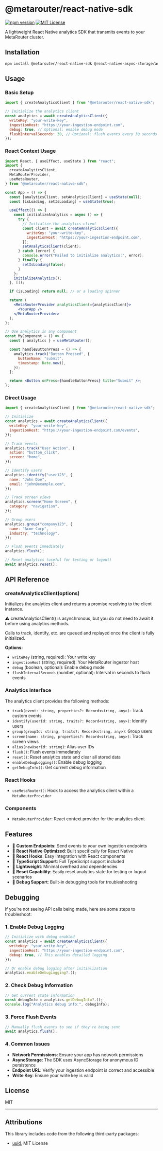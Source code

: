 # @metarouter/react-native-sdk

[![npm version](https://img.shields.io/npm/v/@metarouter/react-native-sdk)](https://www.npmjs.com/package/@metarouter/react-native-sdk)
[![MIT License](https://img.shields.io/badge/license-MIT-blue.svg)](./LICENSE)

A lightweight React Native analytics SDK that transmits events to your MetaRouter cluster.

## Installation

```sh
npm install @metarouter/react-native-sdk @react-native-async-storage/async-storage react-native-device-info
```

## Usage

### Basic Setup

```js
import { createAnalyticsClient } from "@metarouter/react-native-sdk";

// Initialize the analytics client
const analytics = await createAnalyticsClient({
  writeKey: "your-write-key",
  ingestionHost: "https://your-ingestion-endpoint.com",
  debug: true, // Optional: enable debug mode
  flushIntervalSeconds: 30, // Optional: flush events every 30 seconds
});
```

### React Context Usage

```jsx
import React, { useEffect, useState } from "react";
import {
  createAnalyticsClient,
  MetaRouterProvider,
  useMetaRouter,
} from "@metarouter/react-native-sdk";

const App = () => {
  const [analyticsClient, setAnalyticsClient] = useState(null);
  const [isLoading, setIsLoading] = useState(true);

  useEffect(() => {
    const initializeAnalytics = async () => {
      try {
        // Initialize the analytics client
        const client = await createAnalyticsClient({
          writeKey: "your-write-key",
          ingestionHost: "https://your-ingestion-endpoint.com",
        });
        setAnalyticsClient(client);
      } catch (error) {
        console.error("Failed to initialize analytics:", error);
      } finally {
        setIsLoading(false);
      }
    };
    initializeAnalytics();
  }, []);

  if (isLoading) return null; // or a loading spinner

  return (
    <MetaRouterProvider analyticsClient={analyticsClient}>
      <YourApp />
    </MetaRouterProvider>
  );
};

// Use analytics in any component
const MyComponent = () => {
  const { analytics } = useMetaRouter();

  const handleButtonPress = () => {
    analytics.track("Button Pressed", {
      buttonName: "submit",
      timestamp: Date.now(),
    });
  };

  return <Button onPress={handleButtonPress} title="Submit" />;
};
```

### Direct Usage

```js
import { createAnalyticsClient } from "@metarouter/react-native-sdk";

// Initialize
const analytics = await createAnalyticsClient({
  writeKey: "your-write-key",
  ingestionHost: "https://your-ingestion-endpoint.com/events",
});

// Track events
analytics.track("User Action", {
  action: "button_click",
  screen: "home",
});

// Identify users
analytics.identify("user123", {
  name: "John Doe",
  email: "john@example.com",
});

// Track screen views
analytics.screen("Home Screen", {
  category: "navigation",
});

// Group users
analytics.group("company123", {
  name: "Acme Corp",
  industry: "technology",
});

// Flush events immediately
analytics.flush();

// Reset analytics (useful for testing or logout)
await analytics.reset();
```

## API Reference

### createAnalyticsClient(options)

Initializes the analytics client and returns a promise resolving to the client instance.

⚠️ createAnalyticsClient() is asynchronous, but you do not need to await it before using analytics methods.

Calls to track, identify, etc. are queued and replayed once the client is fully initialized.

**Options:**

- `writeKey` (string, required): Your write key
- `ingestionHost` (string, required): Your MetaRouter ingestor host
- `debug` (boolean, optional): Enable debug mode
- `flushIntervalSeconds` (number, optional): Interval in seconds to flush events

### Analytics Interface

The analytics client provides the following methods:

- `track(event: string, properties?: Record<string, any>)`: Track custom events
- `identify(userId: string, traits?: Record<string, any>)`: Identify users
- `group(groupId: string, traits?: Record<string, any>)`: Group users
- `screen(name: string, properties?: Record<string, any>)`: Track screen views
- `alias(newUserId: string)`: Alias user IDs
- `flush()`: Flush events immediately
- `reset()`: Reset analytics state and clear all stored data
- `enableDebugLogging()`: Enable debug logging
- `getDebugInfo()`: Get current debug information

### React Hooks

- `useMetaRouter()`: Hook to access the analytics client within a `MetaRouterProvider`

### Components

- `MetaRouterProvider`: React context provider for the analytics client

## Features

- 🎯 **Custom Endpoints**: Send events to your own ingestion endpoints
- 📱 **React Native Optimized**: Built specifically for React Native
- 🎣 **React Hooks**: Easy integration with React components
- 🔧 **TypeScript Support**: Full TypeScript support included
- 🚀 **Lightweight**: Minimal overhead and dependencies
- 🔄 **Reset Capability**: Easily reset analytics state for testing or logout scenarios
- 🐛 **Debug Support**: Built-in debugging tools for troubleshooting

## Debugging

If you're not seeing API calls being made, here are some steps to troubleshoot:

### 1. Enable Debug Logging

```js
// Initialize with debug enabled
const analytics = await createAnalyticsClient({
  writeKey: "your-write-key",
  ingestionHost: "https://your-ingestion-endpoint.com",
  debug: true, // This enables detailed logging
});

// Or enable debug logging after initialization
analytics.enableDebugLogging?.();
```

### 2. Check Debug Information

```js
// Get current state information
const debugInfo = analytics.getDebugInfo?.();
console.log("Analytics debug info:", debugInfo);
```

### 3. Force Flush Events

```js
// Manually flush events to see if they're being sent
await analytics.flush();
```

### 4. Common Issues

- **Network Permissions**: Ensure your app has network permissions
- **AsyncStorage**: The SDK uses AsyncStorage for anonymous ID persistence
- **Endpoint URL**: Verify your ingestion endpoint is correct and accessible
- **Write Key**: Ensure your write key is valid

## License

MIT

---

## Attributions

This library includes code from the following third-party packages:

- [uuid](https://github.com/uuidjs/uuid), MIT License
